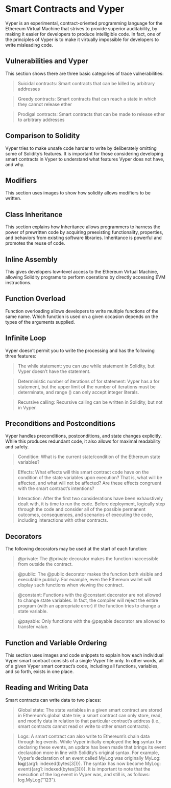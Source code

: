 # Smart Contracts and Vyper
Vyper is an experimental, contract-oriented programming language for the Ethereum Virtual Machine that strives to provide superior auditability, by making it easier for developers to produce intelligible code. In fact, one of the principles of Vyper is to make it virtually impossible for developers to write misleading code.

## Vulnerabilities and Vyper
This section shows there are three basic categories of trace vulnerabilities:

>Suicidal contracts: 
Smart contracts that can be killed by arbitrary addresses

>Greedy contracts: 
Smart contracts that can reach a state in which they cannot release ether

>Prodigal contracts: 
Smart contracts that can be made to release ether to arbitrary addresses

## Comparison to Solidity
Vyper tries to make unsafe code harder to write by deliberately omitting some of Solidity’s features. It is important for those considering developing smart contracts in Vyper to understand what features Vyper does not have, and why. 

## Modifiers
This section uses images to show how solidity allows modifiers to be written.

## Class Inheritance
This section explains how Inheritance allows programmers to harness the power of prewritten code by acquiring preexisting functionality, properties, and behaviors from existing software libraries. Inheritance is powerful and promotes the reuse of code. 

## Inline Assembly
This gives developers low-level access to the Ethereum Virtual Machine, allowing Solidity programs to perform operations by directly accessing EVM instructions.

## Function Overload
Function overloading allows developers to write multiple functions of the same name. Which function is used on a given occasion depends on the types of the arguments supplied.

## Infinite Loop
Vyper doesn’t permit you to write the processing and has the following three features:

>The while statement: 
you can use while statement in Solidity, but Vyper doesn’t have the statement.

>Deterministic number of iterations of for statement: 
Vyper has a for statement, but the upper limit of the number of iterations must be determinate, and range () can only accept integer literals.

>Recursive calling: 
Recursive calling can be written in Solidity, but not in Vyper.

## Preconditions and Postconditions
Vyper handles preconditions, postconditions, and state changes explicitly. While this produces redundant code, it also allows for maximal readability and safety. 

>Condition: 
What is the current state/condition of the Ethereum state variables?

>Effects: 
What effects will this smart contract code have on the condition of the state variables upon execution? That is, what will be affected, and what will not be affected? Are these effects congruent with the smart contract’s intentions?

>Interaction: 
After the first two considerations have been exhaustively dealt with, it is time to run the code. Before deployment, logically step through the code and consider all of the possible permanent outcomes, consequences, and scenarios of executing the code, including interactions with other contracts.

## Decorators
The following decorators may be used at the start of each function:

>@private: 
The @private decorator makes the function inaccessible from outside the contract.

>@public: 
The @public decorator makes the function both visible and executable publicly. For example, even the Ethereum wallet will display such functions when viewing the contract.

>@constant: 
Functions with the @constant decorator are not allowed to change state variables. In fact, the compiler will reject the entire program (with an appropriate error) if the function tries to change a state variable.

>@payable: 
Only functions with the @payable decorator are allowed to transfer value.

## Function and Variable Ordering 
This section uses images and code snippets to explain how each individual Vyper smart contract consists of a single Vyper file only. In other words, all of a given Vyper smart contract’s code, including all functions, variables, and so forth, exists in one place.

## Reading and Writing Data
Smart contracts can write data to two places:

>Global state: 
The state variables in a given smart contract are stored in Ethereum’s global state trie; a smart contract can only store, read, and modify data in relation to that particular contract’s address (i.e., smart contracts cannot read or write to other smart contracts).

>Logs: 
A smart contract can also write to Ethereum’s chain data through log events. While Vyper initially employed the __log__ syntax for declaring these events, an update has been made that brings its event declaration more in line with Solidity’s original syntax. For example, Vyper’s declaration of an event called MyLog was originally MyLog: __log__({arg1: indexed(bytes[3])}). The syntax has now become MyLog: event({arg1: indexed(bytes[3])}). It is important to note that the execution of the log event in Vyper was, and still is, as follows: log.MyLog("123").



